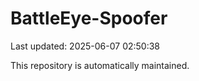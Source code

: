 # BattleEye-Spoofer

Last updated: 2025-06-07 02:50:38

This repository is automatically maintained.

